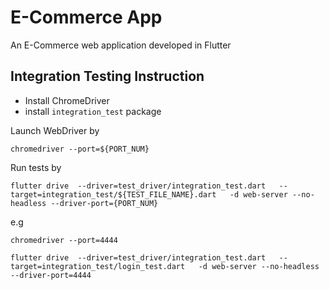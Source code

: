 # E-Commerce App

An E-Commerce web application developed in Flutter 

## Integration Testing Instruction
- Install ChromeDriver
- install `integration_test` package

Launch WebDriver by 
```
chromedriver --port=${PORT_NUM}
```

Run tests by
```
flutter drive  --driver=test_driver/integration_test.dart   --target=integration_test/${TEST_FILE_NAME}.dart   -d web-server --no-headless --driver-port={PORT_NUM} 
```

e.g
```
chromedriver --port=4444
```
```
flutter drive  --driver=test_driver/integration_test.dart   --target=integration_test/login_test.dart   -d web-server --no-headless --driver-port=4444 
```